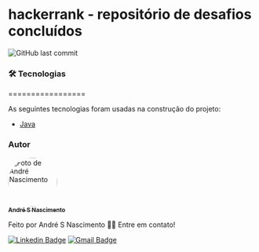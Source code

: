 # hackerrank - repositório de desafios concluídos

![GitHub last commit](https://img.shields.io/github/last-commit/andre-s-nascimento/hackerrank-java)

### 🛠 Tecnologias

=================

As seguintes tecnologias foram usadas na construção do projeto:

- [Java](https://www.java.com/pt-BR/)

### Autor

<a href="https://app.rocketseat.com.br/me/andre-soares-nascimento-09244">
 <img style="border-radius: 50%;" src="https://avatars.githubusercontent.com/u/45982225?s=460&u=395fcbac3d5a972cc7ada256f3804917b57ef82b&v=4" width="100px;" alt="Foto de André Nascimento"/>
 <br />
 <sub><b>André S Nascimento</b></sub></a> <a href="https://app.rocketseat.com.br/me/andre-soares-nascimento-09244" title="Rocketseat"></a>

Feito por André S Nascimento 👋🏽 Entre em contato!

[![Linkedin Badge](https://img.shields.io/badge/-LinkedIn-blue?style=flat-square&logo=Linkedin&logoColor=white&link=https://www.linkedin.com/in/andresoaresnascimento/)](https://www.linkedin.com/in/andresoaresnascimento/) [![Gmail Badge](https://img.shields.io/badge/-GMail-c14438?style=flat-square&logo=Gmail&logoColor=white&link=mailto:andresoaresnascimento@gmail.com)](mailto:andresoaresnascimento@gmail.com)
